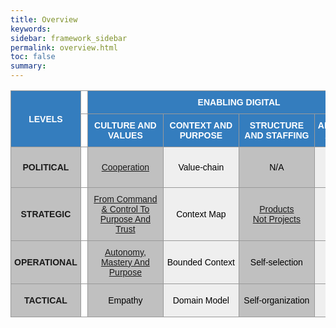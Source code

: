 ```yaml
---
title: Overview
keywords:
sidebar: framework_sidebar
permalink: overview.html
toc: false
summary:
---
```


<style type="text/css">
.tg  {border-collapse:collapse;border-spacing:0;border-color:#999}
.tg td{font-family:Arial, sans-serif;font-size:14px;padding:10px 5px;border-style:solid;border-width:1px;overflow:hidden;word-break:normal;border-color:#999}
.tg th{font-family:Arial, sans-serif;font-size:14px;font-weight:normal;padding:10px 5px;border-style:solid;border-width:1px;overflow:hidden;word-break:normal;border-color:#999}
.tg .tg-2thk{background-color:#c0c0c0;text-align:center;font-weight:bold;border-color:#999}
.tg .tg-1jmy{background-color:#347dbe;color:#ffffff;text-align:center;font-weight:bold;border-color:#999}
.tg .tg-944b{background-color:#ffffff;color:#ffffff;text-align:center;max-width:5px;border-color:#999}
.tg .tg-6997{background-color:#ffffff;color:#000000;text-align:center;border-color:#999}
.tg .tg-qems{background-color:#c0c0c0;color:#000000;text-align:center;min-width:110px;border-color:#999}
.tg .tg-tr94{background-color:#efefef;color:#000000;text-align:center;min-width:110px;border-color:#999}
</style>
<table class="tg">
<tr>
<th class="tg-1jmy" rowspan="2">LEVELS</th>
<th class="tg-944b"></th>
<th class="tg-1jmy" colspan="4">ENABLING DIGITAL</th>
<th class="tg-944b"></th>
<th class="tg-1jmy" colspan="4">BEING DIGITAL</th>
</tr>
<tr>
<td class="tg-944b"></td>
<td class="tg-1jmy">CULTURE AND VALUES</td>
<td class="tg-1jmy">CONTEXT AND PURPOSE</td>
<td class="tg-1jmy">STRUCTURE AND STAFFING</td>
<td class="tg-1jmy">ARCHITECTURE AND DESIGN</td>
<td class="tg-944b"></td>
<td class="tg-1jmy">BUILD</td>
<td class="tg-1jmy">SHIP</td>
<td class="tg-1jmy">RUN</td>
<td class="tg-1jmy">CHANGE</td>
</tr>
<tr>
<td class="tg-2thk">POLITICAL</td>
<td class="tg-6997"></td>
<td class="tg-qems"><a href="cooperation.html" title=" ">Cooperation</a></td>
<td class="tg-tr94">Value-chain</td>
<td class="tg-qems"><p title="Not Applicable">N/A</p></td>
<td class="tg-tr94"><p title="Not Applicable">N/A</p></td>
<td class="tg-6997"></td>
<td class="tg-qems"><a href="open-source-first.html" title=" ">Open Source First</a></td>
<td class="tg-tr94"><a href="time-to-customer-value.html" title=" ">Time to Customer Value</a></td>
<td class="tg-qems"><p title="Not Applicable">N/A</p></td>
<td class="tg-tr94"><p title="Not Applicable">N/A</p></td>
</tr>
<tr>
<td class="tg-2thk">STRATEGIC</td>
<td class="tg-6997"></td>
<td class="tg-qems"><a href="from-command-control-to-purpose-and-trust.html" title="Imagine a world where people wake up inspired to go to work, a world in which trust and loyalty are the rule rather than the exception">From Command & Control To Purpose And Trust</a></td>
<td class="tg-tr94">Context Map</td>
<td class="tg-qems"><a href="products-not-projects.html" title=" ">Products<br>Not Projects</a></td>
<td class="tg-tr94"><a href="evolutionary-architecture.html" title=" ">Evolutionary Architecture</a></td>
<td class="tg-6997"></td>
<td class="tg-qems"><a href="dont-build-what-can-be-used-or-bought.html" title=" ">Don’t Build, What Can Be Used Or Bought</a></td>
<td class="tg-tr94"><a href="created-and-proven-by-doing.html" title=" ">Created And Proven By Doing</a></td>
<td class="tg-qems"><a href="cloud-only.html" title=" ">Cloud-only</a></td>
<td class="tg-tr94"><a href="continuous-improvement.html" title="Continuous improvement is not just a fancy word.
It is a natural process which aims to improve our current situation. We don’t want to work harder if we can achieve the same or better result by working smarter. In other words, we want to eliminate all work that isn’t absolutely necessary">Continuous Improvement</a></td>
</tr>
<tr>
<td class="tg-2thk">OPERATIONAL</td>
<td class="tg-6997"></td>
<td class="tg-qems"><a href="autonomy-mastery-and-purpose.html" title="To motivate employees who work beyond basic tasks, give them these three factors to increase performance and satisfaction; Autonomy, Mastery and Purpose">Autonomy, Mastery And Purpose</a></td>
<td class="tg-tr94">Bounded Context</td>
<td class="tg-qems">Self-selection</td>
<td class="tg-tr94"><a href="microservices-architecture.html" title=" ">Microservices Architecture</a></td>
<td class="tg-6997"></td>
<td class="tg-qems"><a href="respect-the-bounded-context.html" title=" ">Respect The Bounded Context</a></td>
<td class="tg-tr94"><a href="optimize-for-speed-not-efficiency.html" title=" ">Optimize For Speed, Not Efficiency</a></td>
<td class="tg-qems"><a href="self-service-services.html" title="Self-service is over the phone, web, and email to facilitate customer interactions using automation. Self-service software and self-service apps (for example online banking apps, web portals with shops, self-service check-in at the airport) become increasingly common.">Self-service Services</a></td>
<td class="tg-tr94"><a href="observe-orient-decide-act.html" title="By deploying a change and measuring its effects, the team gain confidence that any software change is reliable, performant, and affects the metric of interest, confirming any hypothesis">Observe, Orient, Decide and Act</a></td>
</tr>
<tr>
<td class="tg-2thk">TACTICAL</td>
<td class="tg-6997"></td>
<td class="tg-qems">Empathy</td>
<td class="tg-tr94">Domain Model</td>
<td class="tg-qems">Self-organization </td>
<td class="tg-tr94"><a href="cloud-native.html" title=" ">Cloud Native</a></td>
<td class="tg-6997"></td>
<td class="tg-qems"><a href="technical-excellence.html" title=" ">Technical Excellence</a></td>
<td class="tg-tr94"><a href="continuous-deployment.html" title=" ">Continuous Deployment</a></td>
<td class="tg-qems"><a href="you-build-it-you-run-it.html" title=" ">“You Build It,<br>You Run It.”</a></td>
<td class="tg-tr94"><a href="metrics-driven-development.html" title="Metrics-Driven Development (MDD) The use of real-time metrics to drive rapid, precise, and granular software iterations. MDD is an emerging term developing from the practices of continuous integration, continuous delivery, dev ops, and agile software methodologies">Metrics-Driven Development</a></td>
</tr>
</table>
